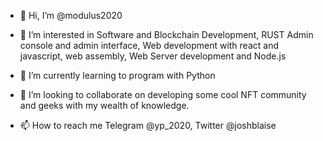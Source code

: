 - 👋 Hi, I’m @modulus2020
- 👀 I’m interested in Software and Blockchain Development, RUST Admin console and admin interface, Web development with react and javascript, web assembly, Web Server development and Node.js
 
- 🌱 I’m currently learning to program with Python
- 💞️ I’m looking to collaborate on developing some cool NFT community and geeks with my wealth of knowledge.

- 📫 How to reach me Telegram @yp_2020, Twitter @joshblaise 

<!---
modulus2020/modulus2020 is a geek lover
--->

